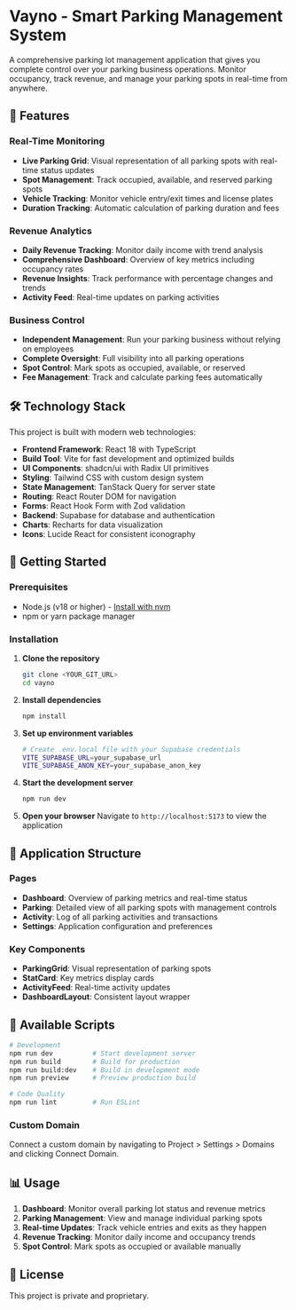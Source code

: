 # Vayno - Smart Parking Management System

A comprehensive parking lot management application that gives you complete control over your parking business operations. Monitor occupancy, track revenue, and manage your parking spots in real-time from anywhere.

## 🚗 Features

### Real-Time Monitoring

- **Live Parking Grid**: Visual representation of all parking spots with real-time status updates
- **Spot Management**: Track occupied, available, and reserved parking spots
- **Vehicle Tracking**: Monitor vehicle entry/exit times and license plates
- **Duration Tracking**: Automatic calculation of parking duration and fees

### Revenue Analytics

- **Daily Revenue Tracking**: Monitor daily income with trend analysis
- **Comprehensive Dashboard**: Overview of key metrics including occupancy rates
- **Revenue Insights**: Track performance with percentage changes and trends
- **Activity Feed**: Real-time updates on parking activities

### Business Control

- **Independent Management**: Run your parking business without relying on employees
- **Complete Oversight**: Full visibility into all parking operations
- **Spot Control**: Mark spots as occupied, available, or reserved
- **Fee Management**: Track and calculate parking fees automatically

## 🛠️ Technology Stack

This project is built with modern web technologies:

- **Frontend Framework**: React 18 with TypeScript
- **Build Tool**: Vite for fast development and optimized builds
- **UI Components**: shadcn/ui with Radix UI primitives
- **Styling**: Tailwind CSS with custom design system
- **State Management**: TanStack Query for server state
- **Routing**: React Router DOM for navigation
- **Forms**: React Hook Form with Zod validation
- **Backend**: Supabase for database and authentication
- **Charts**: Recharts for data visualization
- **Icons**: Lucide React for consistent iconography

## 🚀 Getting Started

### Prerequisites

- Node.js (v18 or higher) - [Install with nvm](https://github.com/nvm-sh/nvm#installing-and-updating)
- npm or yarn package manager

### Installation

1. **Clone the repository**

   ```bash
   git clone <YOUR_GIT_URL>
   cd vayno
   ```

2. **Install dependencies**

   ```bash
   npm install
   ```

3. **Set up environment variables**

   ```bash
   # Create .env.local file with your Supabase credentials
   VITE_SUPABASE_URL=your_supabase_url
   VITE_SUPABASE_ANON_KEY=your_supabase_anon_key
   ```

4. **Start the development server**

   ```bash
   npm run dev
   ```

5. **Open your browser**
   Navigate to `http://localhost:5173` to view the application

## 📱 Application Structure

### Pages

- **Dashboard**: Overview of parking metrics and real-time status
- **Parking**: Detailed view of all parking spots with management controls
- **Activity**: Log of all parking activities and transactions
- **Settings**: Application configuration and preferences

### Key Components

- **ParkingGrid**: Visual representation of parking spots
- **StatCard**: Key metrics display cards
- **ActivityFeed**: Real-time activity updates
- **DashboardLayout**: Consistent layout wrapper

## 🔧 Available Scripts

```bash
# Development
npm run dev          # Start development server
npm run build        # Build for production
npm run build:dev    # Build in development mode
npm run preview      # Preview production build

# Code Quality
npm run lint         # Run ESLint
```

### Custom Domain

Connect a custom domain by navigating to Project > Settings > Domains and clicking Connect Domain.

## 📊 Usage

1. **Dashboard**: Monitor overall parking lot status and revenue metrics
2. **Parking Management**: View and manage individual parking spots
3. **Real-time Updates**: Track vehicle entries and exits as they happen
4. **Revenue Tracking**: Monitor daily income and occupancy trends
5. **Spot Control**: Mark spots as occupied or available manually

## 📄 License

This project is private and proprietary.

